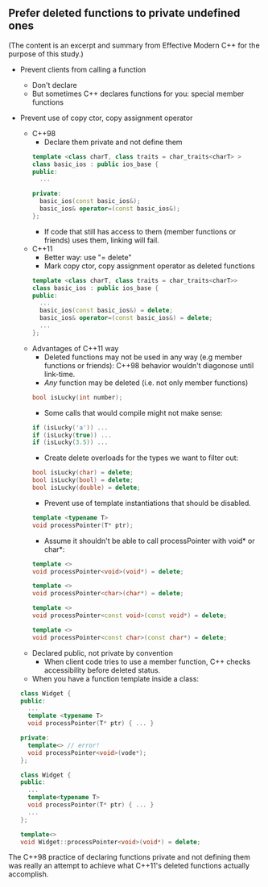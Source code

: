 Prefer deleted functions to private undefined ones
---
(The content is an excerpt and summary from Effective Modern C++ for the purpose of this study.)

* Prevent clients from calling a function
  - Don't declare
  - But sometimes C++ declares functions for you: special member functions

* Prevent use of copy ctor, copy assignment operator
  - C++98
    - Declare them private and not define them
    ```c++
    template <class charT, class traits = char_traits<charT> >
    class basic_ios : public ios_base {
    public:
      ...
    
    private:
      basic_ios(const basic_ios&);
      basic_ios& operator=(const basic_ios&);
    };
    ```
    - If code that still has access to them (member functions or friends) uses them, linking will fail.
  - C++11
    - Better way: use "= delete"
    - Mark copy ctor, copy assignment operator as deleted functions
    ```c++
    template <class charT, class traits = char_traits<charT>>
    class basic_ios : public ios_base {
    public:
      ...
      basic_ios(const basic_ios&) = delete;
      basic_ios& operator=(const basic_ios&) = delete;
      ...
    };
    ```
  - Advantages of C++11 way
    - Deleted functions may not be used in any way (e.g member functions or friends): C++98 behavior wouldn't diagonose until link-time.
    - *Any* function may be deleted (i.e. not only member functions)
    ```c++
    bool isLucky(int number);
    ```
    - Some calls that would compile might not make sense:
    ```c++
    if (isLucky('a')) ...
    if (isLucky(true)) ...
    if (isLucky(3.5)) ...
    ```
    - Create delete overloads for the types we want to filter out:
    ```c++
    bool isLucky(char) = delete;
    bool isLucky(bool) = delete;
    bool isLucky(double) = delete;
    ```
    - Prevent use of template instantiations that should be disabled.
    ```c++
    template <typename T>
    void processPointer(T* ptr);
    ```
    - Assume it shouldn't be able to call processPointer with void* or char*:
    ```c++
    template <>
    void processPointer<void>(void*) = delete;

    template <>
    void processPointer<char>(char*) = delete;

    template <>
    void processPointer<const void>(const void*) = delete;

    template <>
    void processPointer<const char>(const char*) = delete;
    ```
  - Declared public, not private by convention
    - When client code tries to use a member function, C++ checks accessibility before deleted status.
  - When you have a function template inside a class:
  ```c++
  class Widget {
  public:
    ...
    template <typename T>
    void processPointer(T* ptr) { ... }

  private:
    template<> // error!
    void processPointer<void>(vode*);
  };
  ```
  ```c++
  class Widget {
  public:
    ...
    template<typename T>
    void processPointer(T* ptr) { ... }
    ...
  };

  template<>
  void Widget::processPointer<void>(void*) = delete;
  ```
  
The C++98 practice of declaring functions private and not defining them was really an attempt to achieve what C++11's deleted functions actually accomplish.
